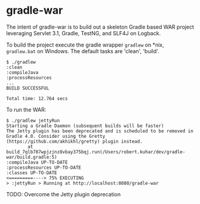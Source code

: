 gradle-war
=================

The intent of gradle-war is to build out a skeleton Gradle based WAR project
leveraging Servlet 3.1, Gradle, TestNG, and SLF4J on Logback.

To build the project execute the gradle wrapper ```gradlew``` on *nix,
```gradlew.bat``` on Windows.  The default tasks are 'clean', 'build'. 

```
$ ./gradlew
:clean
:compileJava
:processResources
...
BUILD SUCCESSFUL

Total time: 12.764 secs
```

To run the WAR:

```
$ ./gradlew jettyRun
Starting a Gradle Daemon (subsequent builds will be faster)
The Jetty plugin has been deprecated and is scheduled to be removed in Gradle 4.0. Consider using the Gretty (https://github.com/akhikhl/gretty) plugin instead.
        at build_7qlb787wpjzjnz8vbay375bqj.run(/Users/robert.kuhar/dev/gradle-war/build.gradle:5)
:compileJava UP-TO-DATE
:processResources UP-TO-DATE
:classes UP-TO-DATE
<=========----> 75% EXECUTING
> :jettyRun > Running at http://localhost:8080/gradle-war
```


TODO:  Overcome the Jetty plugin deprecation
